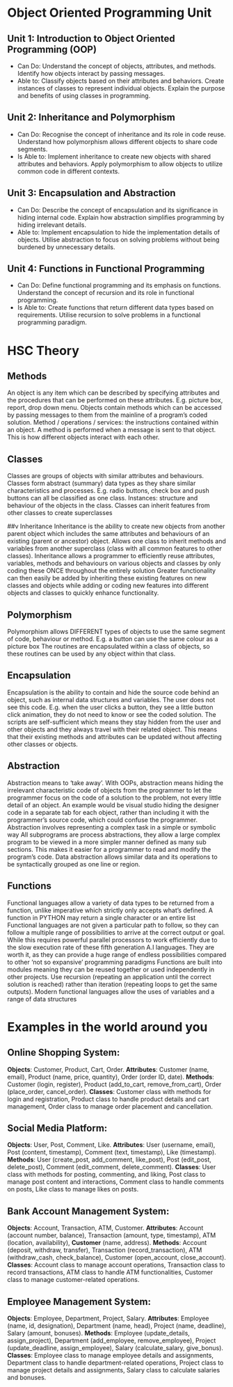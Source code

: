 # Object Oriented Programming Unit

## Unit 1: Introduction to Object Oriented Programming (OOP)
- Can Do:
Understand the concept of objects, attributes, and methods.
Identify how objects interact by passing messages.
- Able to:
Classify objects based on their attributes and behaviors.
Create instances of classes to represent individual objects.
Explain the purpose and benefits of using classes in programming.

## Unit 2: Inheritance and Polymorphism
- Can Do:
Recognise the concept of inheritance and its role in code reuse.
Understand how polymorphism allows different objects to share code segments.
- Is Able to:
Implement inheritance to create new objects with shared attributes and behaviors.
Apply polymorphism to allow objects to utilize common code in different contexts.

## Unit 3: Encapsulation and Abstraction
- Can Do:
Describe the concept of encapsulation and its significance in hiding internal code.
Explain how abstraction simplifies programming by hiding irrelevant details.
- Able to:
Implement encapsulation to hide the implementation details of objects.
Utilise abstraction to focus on solving problems without being burdened by unnecessary details.

## Unit 4: Functions in Functional Programming
- Can Do:
Define functional programming and its emphasis on functions.
Understand the concept of recursion and its role in functional programming.
- Is Able to:
Create functions that return different data types based on requirements.
Utilise recursion to solve problems in a functional programming paradigm.

# HSC Theory

## Methods
An object is any item which can be described by specifying attributes and the procedures that can be performed on these attributes. E.g. picture box, report, drop down menu.
Objects contain methods which can be accessed by passing messages to them from the mainline of a program’s coded solution.
Method / operations / services: the instructions contained within an object.
A method is performed when a message is sent to that object. This is how different objects interact with each other.

## Classes
Classes are groups of objects with similar attributes and behaviours.
Classes form abstract (summary) data types as they share similar characteristics and processes. E.g. radio buttons, check box and push buttons can all be classified as one class.
Instances: structure and behaviour of the objects in the class.
Classes can inherit features from other classes to create superclasses

##v Inheritance
Inheritance is the ability to create new objects from another parent object which includes the same attributes and behaviours of an existing (parent or ancestor) object.
Allows one class to inherit methods and variables from another superclass (class with all common features to other classes). 
Inheritance allows a programmer to efficiently reuse attributes, variables, methods and behaviours on various objects and classes by only coding these ONCE throughout the entirely solution
Greater functionality can then easily be added by inheriting these existing features on new classes and objects while adding or coding new features into different objects and classes to quickly enhance functionality.

## Polymorphism
Polymorphism allows DIFFERENT types of objects to use the same segment of code, behaviour or method. E.g. a button can use the same colour as a picture box
The routines are encapsulated within a class of objects, so these routines can be used by any object within that class.

## Encapsulation
Encapsulation is the ability to contain and hide the source code behind an object, such as internal data structures and variables.
The user does not see this code. E.g. when the user clicks a button, they see a little button click animation, they do not need to know or see the coded solution.
The scripts are self-sufficient which means they stay hidden from the user and other objects and they always travel with their related object.
This means that their existing methods and attributes can be updated without affecting other classes or objects.

## Abstraction
Abstraction means to ‘take away’. With OOPs, abstraction means hiding the irrelevant characteristic code of objects from the programmer to let the programmer focus on the code of a solution to the problem, not every little detail of an object.
An example would be visual studio hiding the designer code in a separate tab for each object, rather than including it with the programmer’s source code, which could confuse the programmer.
Abstraction involves representing a complex task in a simple or symbolic way
All subprograms are process abstractions, they allow a large complex program to be viewed in a more simpler manner defined as many sub sections. This makes it easier for a programmer to read and modify the program’s code.
Data abstraction allows similar data and its operations to be syntactically grouped as one line or region.

## Functions
Functional languages allow a variety of data types to be returned from a function, unlike imperative which strictly only accepts what’s defined.
A function in PYTHON may return a single character or an entire list
Functional languages are not given a particular path to follow, so they can follow a multiple range of possibilities to arrive at the correct output or goal.
While this requires powerful parallel processors to work efficiently due to the slow execution rate of these fifth generation A.I languages. They are worth it, as they can provide a huge range of endless possibilities compared to other ‘not so expansive’ programming paradigms
Functions are built into modules meaning they can be reused together or used independently in other projects.
Use recursion (repeating an application until the correct solution is reached) rather than iteration (repeating loops to get the same outputs).
Modern functional languages allow the uses of variables and a range of data structures

# Examples in the world around you

## Online Shopping System:

**Objects**: Customer, Product, Cart, Order.
**Attributes**: Customer (name, email), Product (name, price, quantity), Order (order ID, date).
**Methods**: Customer (login, register), Product (add_to_cart, remove_from_cart), Order (place_order, cancel_order).
**Classes**: Customer class with methods for login and registration, Product class to handle product details and cart management, Order class to manage order placement and cancellation.


## Social Media Platform:

**Objects**: User, Post, Comment, Like.
**Attributes**: User (username, email), Post (content, timestamp), Comment (text, timestamp), Like (timestamp).
**Methods**: User (create_post, add_comment, like_post), Post (edit_post, delete_post), Comment (edit_comment, delete_comment).
**Classes**: User class with methods for posting, commenting, and liking, Post class to manage post content and interactions, Comment class to handle comments on posts, Like class to manage likes on posts.

## Bank Account Management System:

**Objects**: Account, Transaction, ATM, Customer.
**Attributes**: Account (account number, balance), Transaction (amount, type, timestamp), ATM (location, availability), **Customer** (name, address).
**Methods**: Account (deposit, withdraw, transfer), Transaction (record_transaction), ATM (withdraw_cash, check_balance), Customer (open_account, close_account).
**Classes**: Account class to manage account operations, Transaction class to record transactions, ATM class to handle ATM functionalities, Customer class to manage customer-related operations.


## Employee Management System:

**Objects**: Employee, Department, Project, Salary.
**Attributes**: Employee (name, id, designation), Department (name, head), Project (name, deadline), Salary (amount, bonuses).
**Methods**: Employee (update_details, assign_project), Department (add_employee, remove_employee), Project (update_deadline, assign_employee), Salary (calculate_salary, give_bonus).
**Classes**: Employee class to manage employee details and assignments, Department class to handle department-related operations, Project class to manage project details and assignments, Salary class to calculate salaries and bonuses.
